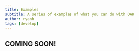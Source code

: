 ```yaml
---
title: Examples
subtitle: A series of examples of what you can do with OAK
author: ryanh
tags: [develop]
---
```



## COMING SOON!